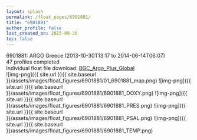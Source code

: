 ```yaml
---
layout: splash
permalink: /float_pages/6901881/
title: "6901881"
author_profile: false
last_created_on: 2025-09-30
toc: false
---
```

 
6901881: ARGO Greece (2013-10-30T13:17 to 2014-06-14T06:07)\
47 profiles completed\
Individual float file download: [BGC_Argo_Plus_Global](https://ftp.soest.hawaii.edu/bgc_argo_plus/Individual_Floats/outliers_removed/6901881_Sprof_processed.nc)\
![img-png]({{ site.url }}{{ site.baseurl }}/assets/images/float_figures/6901881/01_6901881_map.png)
![img-png]({{ site.url }}{{ site.baseurl }}/assets/images/float_figures/6901881/6901881_DOXY.png)
![img-png]({{ site.url }}{{ site.baseurl }}/assets/images/float_figures/6901881/6901881_PRES.png)
![img-png]({{ site.url }}{{ site.baseurl }}/assets/images/float_figures/6901881/6901881_PSAL.png)
![img-png]({{ site.url }}{{ site.baseurl }}/assets/images/float_figures/6901881/6901881_TEMP.png)
